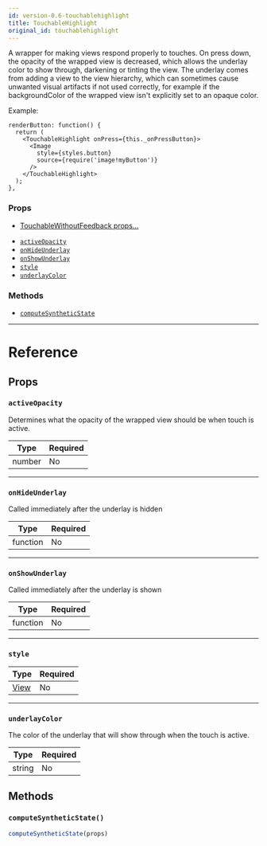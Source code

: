 ```yaml
---
id: version-0.6-touchablehighlight
title: TouchableHighlight
original_id: touchablehighlight
---
```

A wrapper for making views respond properly to touches.
On press down, the opacity of the wrapped view is decreased, which allows
the underlay color to show through, darkening or tinting the view.  The
underlay comes from adding a view to the view hierarchy, which can sometimes
cause unwanted visual artifacts if not used correctly, for example if the
backgroundColor of the wrapped view isn't explicitly set to an opaque color.

Example:

```
renderButton: function() {
  return (
    <TouchableHighlight onPress={this._onPressButton}>
      <Image
        style={styles.button}
        source={require('image!myButton')}
      />
    </TouchableHighlight>
  );
},
```

### Props

* [TouchableWithoutFeedback props...](touchablewithoutfeedback.md#props)
- [`activeOpacity`](touchablehighlight.md#activeopacity)
- [`onHideUnderlay`](touchablehighlight.md#onhideunderlay)
- [`onShowUnderlay`](touchablehighlight.md#onshowunderlay)
- [`style`](touchablehighlight.md#style)
- [`underlayColor`](touchablehighlight.md#underlaycolor)




### Methods

- [`computeSyntheticState`](touchablehighlight.md#computesyntheticstate)




---

# Reference

## Props

### `activeOpacity`

Determines what the opacity of the wrapped view should be when touch is
active.

| Type | Required |
| - | - |
| number | No |




---

### `onHideUnderlay`

Called immediately after the underlay is hidden

| Type | Required |
| - | - |
| function | No |




---

### `onShowUnderlay`

Called immediately after the underlay is shown

| Type | Required |
| - | - |
| function | No |




---

### `style`



| Type | Required |
| - | - |
| [View](view.md#style) | No |




---

### `underlayColor`

The color of the underlay that will show through when the touch is
active.

| Type | Required |
| - | - |
| string | No |






## Methods

### `computeSyntheticState()`

```javascript
computeSyntheticState(props)
```



